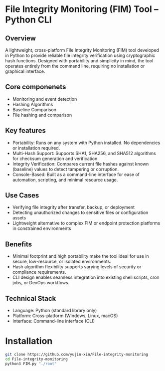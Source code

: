 # File Integrity Monitoring (FIM) Tool – Python CLI
## Overview

A lightweight, cross-platform File Integrity Monitoring (FIM) tool developed in Python to provide reliable file integrity verification using cryptographic hash functions. Designed with portability and simplicity in mind, the tool operates entirely from the command line, requiring no installation or graphical interface.

## Core componenets
* Monitoring and event detection
* Hashing Algorithms
* Baseline Comparison
* File hashing and comparison

## Key features
* Portability: Runs on any system with Python installed. No dependencies or installation required.
* Multi-Hash Support: Supports SHA1, SHA256, and SHA512 algorithms for checksum generation and verification.
* Integrity Verification: Compares current file hashes against known (baseline) values to detect tampering or corruption.
* Console-Based: Built as a command-line interface for ease of automation, scripting, and minimal resource usage.

## Use Cases
* Verifying file integrity after transfer, backup, or deployment
* Detecting unauthorized changes to sensitive files or configuration assets
* Lightweight alternative to complex FIM or endpoint protection platforms in constrained environments

## Benefits
* Minimal footprint and high portability make the tool ideal for use in secure, low-resource, or isolated environments.
* Hash algorithm flexibility supports varying levels of security or compliance requirements.
* CLI design enables seamless integration into existing shell scripts, cron jobs, or DevOps workflows.

## Technical Stack
* Language: Python (standard library only)
* Platform: Cross-platform (Windows, Linux, macOS)
* Interface: Command-line interface (CLI)




# Installation

```bash
git clone https://github.com/yujin-xin/File-integrity-monitoring
cd File-integrity-monitoring
python3 FIM.py "./root"
```
